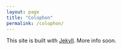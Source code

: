 ```yaml
---
layout: page
title: "Colophon"
permalink: /colophon/
---
```


This site is built with [Jekyll](https://jekyllrb.com/). More info soon.

